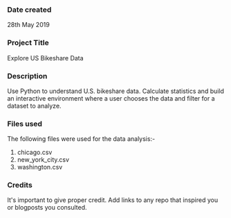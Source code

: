 ### Date created
28th May 2019

### Project Title
Explore US Bikeshare Data

### Description
Use Python to understand U.S. bikeshare data. Calculate statistics and build an interactive environment where a user chooses the data and filter for a dataset to analyze.

### Files used
The following files were used for the data analysis:-

1. chicago.csv
2. new_york_city.csv
3. washington.csv

### Credits
It's important to give proper credit. Add links to any repo that inspired you or blogposts you consulted.

